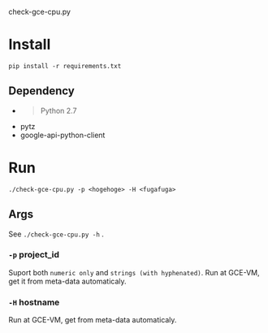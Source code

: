 check-gce-cpu.py

# Install
`pip install -r requirements.txt`

## Dependency

- > Python 2.7
- pytz
- google-api-python-client

# Run
`./check-gce-cpu.py -p <hogehoge> -H <fugafuga>`

## Args
See `./check-gce-cpu.py -h` .

### `-p` project_id
Suport both `numeric only` and `strings (with hyphenated)`.
Run at GCE-VM, get it from meta-data automaticaly.

### `-H` hostname
Run at GCE-VM, get from meta-data automaticaly.
